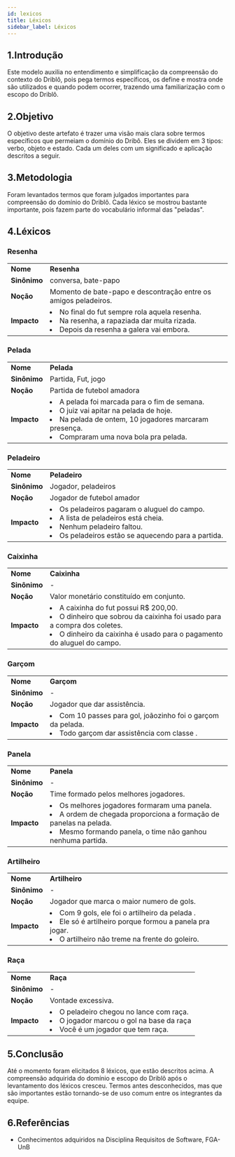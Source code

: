 ```yaml
---
id: lexicos
title: Léxicos
sidebar_label: Léxicos
---
```


## 1.Introdução
Este modelo auxilia no entendimento e simplificação da compreensão do contexto do Driblô, pois pega termos específicos, os define e mostra onde são utilizados e quando podem ocorrer, trazendo uma familiarização com o escopo do Driblô.

## 2.Objetivo
O objetivo deste artefato é trazer uma visão mais clara sobre termos específicos que permeiam o domínio do Dribô. Eles se dividem em 3 tipos: verbo, objeto e estado. Cada um deles com um significado e aplicação descritos a seguir.

## 3.Metodologia
Foram levantados termos que foram julgados importantes para compreensão do domínio do Driblô. Cada léxico se mostrou bastante importante, pois fazem parte do vocabulário informal das "peladas".

## 4.Léxicos

###  Resenha
|         |        |
| ------- | ------ |
|**Nome**| **Resenha**|
|**Sinônimo**| conversa, bate-papo |
|**Noção**| Momento de bate-papo e descontração entre os amigos peladeiros.|
|**Impacto**| <li> No final do fut sempre rola aquela resenha. <br><li>Na resenha, a rapaziada dar muita rizada.<br><li>Depois da resenha a galera vai embora.|


###  Pelada
|         |        |
| ------- | ------ |
|**Nome**| **Pelada**|
|**Sinônimo**| Partida, Fut, jogo |
|**Noção**| Partida de futebol amadora|
|**Impacto**| <li>A pelada foi marcada para o fim de semana. <br><li>O juiz vai apitar na pelada de hoje.<br><li>Na pelada de ontem, 10 jogadores marcaram presença.<br><li>Compraram uma nova bola pra pelada.<br><i>|

###  Peladeiro
|         |        |
| ------- | ------ |
|**Nome**| **Peladeiro**|
|**Sinônimo**| Jogador, peladeiros |
|**Noção**| Jogador de futebol amador|
|**Impacto**| <li>Os peladeiros pagaram o aluguel do campo. <br><li>A lista de peladeiros está cheia.<br><li>Nenhum peladeiro faltou.<br><li>Os peladeiros estão se aquecendo para a partida.<br><i>|

###  Caixinha
|         |        |
| ------- | ------ |
|**Nome**| **Caixinha**|
|**Sinônimo**| - |
|**Noção**| Valor monetário constituído em conjunto. |
|**Impacto**| <li>A caixinha do fut possui R$ 200,00.<br><li>O dinheiro que sobrou da caixinha foi usado para a compra dos coletes.<br><li>O dinheiro da caixinha é usado para o pagamento do aluguel do campo.|

###  Garçom
|         |        |
| ------- | ------ |
|**Nome**| **Garçom**|
|**Sinônimo**| - |
|**Noção**| Jogador que dar assistência. |
|**Impacto**| <li>Com 10 passes para gol, joãozinho foi o garçom da pelada.<br><li>Todo garçom dar assistência com classe .|

### Panela
|         |        |
| ------- | ------ |
|**Nome**| **Panela**|
|**Sinônimo**| - |
|**Noção**| Time formado pelos melhores jogadores. |
|**Impacto**| <li>Os melhores jogadores formaram uma panela.<br><li>A ordem de chegada proporciona a formação de panelas na pelada.<br><li>Mesmo formando panela, o time não ganhou nenhuma partida.|

###  Artilheiro
|         |        |
| ------- | ------ |
|**Nome**| **Artilheiro**|
|**Sinônimo**| - |
|**Noção**| Jogador que marca o maior numero de gols. |
|**Impacto**| <li>Com 9 gols, ele foi o artilheiro da pelada .<br><li>Ele só é artilheiro porque formou a panela pra jogar.<br><li>O artilheiro não treme na frente do goleiro.|

###  Raça
|         |        |
| ------- | ------ |
|**Nome**| **Raça**|
|**Sinônimo**| - |
|**Noção**| Vontade excessiva. |
|**Impacto**| <li>O peladeiro chegou no lance com raça.<br><li>O jogador marcou o gol na base da raça<br><li>Você é um jogador que tem raça.|

## 5.Conclusão
Até o momento foram elicitados 8 léxicos, que estão descritos acima. 
A compreensão adquirida do domínio e escopo do Driblô após o levantamento dos léxicos cresceu. Termos antes desconhecidos, mas que são importantes estão tornando-se de uso comum entre os integrantes da equipe.

## 6.Referências
- Conhecimentos adquiridos na Disciplina Requisitos de Software, FGA-UnB